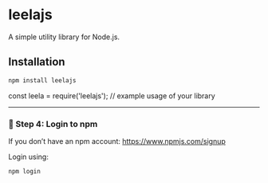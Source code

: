 # leelajs

A simple utility library for Node.js.

## Installation

```bash
npm install leelajs
```

const leela = require('leelajs');
// example usage of your library

---

### 🔐 Step 4: Login to npm

If you don’t have an npm account: https://www.npmjs.com/signup

Login using:

```bash
npm login
```
